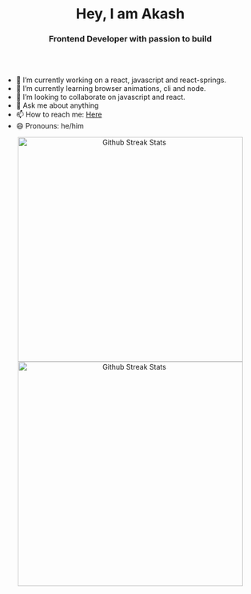 <h1 align="center">Hey, I am Akash</h1>
<h3 align="center">Frontend Developer with passion to build</h3>

<br />
<br />

- 🔭 I’m currently working on a react, javascript and react-springs.
- 🌱 I’m currently learning browser animations, cli and node.
- 👯 I’m looking to collaborate on javascript and react.
- 💬 Ask me about anything
- 📫 How to reach me: [Here](mailto:akashdeep.samantra@protonmail.com)
- 😄 Pronouns: he/him

<!-- ![Akash's GitHub stats](https://github-readme-stats.vercel.app/api?username=akkssh&show_icons=true&theme=radical) -->

<p align="center">
  <img width="450px" src="https://github-readme-stats.vercel.app/api?username=akkssh&show_icons=true&theme=radical" alt="Github Streak Stats">
  <img width="450px" src="https://github-readme-streak-stats.herokuapp.com/?user=akkssh" alt="Github Streak Stats">
</p>
